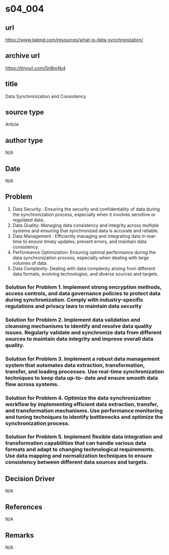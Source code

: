 # s04_004

## url
https://www.talend.com/resources/what-is-data-synchronization/

## archive url
https://tinyurl.com/5n8pj4b4

## title
Data Synchronization and Consistency

## source type
Article

## author type
N/A

## Date
N/A

## Problem
1. Data Security : Ensuring the security and confidentiality of data during the synchronization process, especially when it involves sensitive or regulated data..
2. Data Quality: Managing data consistency and integrity across multiple systems and ensuring that synchronized data is accurate and reliable.
3. Data Management : Efficiently managing and integrating data in real-time to ensure timely updates, prevent errors, and maintain data consistency.
4. Performance Optimization: Ensuring optimal performance during the data synchronization process, especially when dealing with large volumes of data.
5. Data Complexity: Dealing with data complexity arising from different data formats, evolving technologies, and diverse sources and targets.

### Solution for Problem 1. Implement strong encryption methods, access controls, and data governance policies to protect data during synchronization. Comply with industry-specific regulations and privacy laws to maintain data security
### Solution for Problem 2. Implement data validation and cleansing mechanisms to identify and resolve data quality issues. Regularly validate and synchronize data from different sources to maintain data integrity and improve overall data quality.
### Solution for Problem 3. Implement a robust data management system that automates data extraction, transformation, transfer, and loading processes. Use real-time synchronization techniques to keep data up-to- date and ensure smooth data flow across systems.
### Solution for Problem 4. Optimize the data synchronization workflow by implementing efficient data extraction, transfer, and transformation mechanisms. Use performance monitoring and tuning techniques to identify bottlenecks and optimize the synchronization process.
### Solution for Problem 5. Implement flexible data integration and transformation capabilities that can handle various data formats and adapt to changing technological requirements. Use data mapping and normalization techniques to ensure consistency between different data sources and targets.

## Decision Driver
N/A

## References
N/A

## Remarks
N/A
